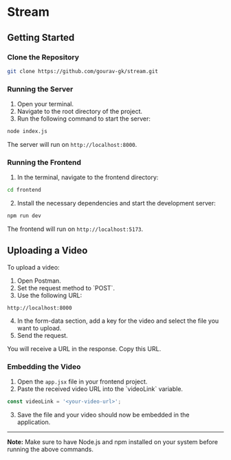 
# Stream

## Getting Started

### Clone the Repository
```bash
git clone https://github.com/gourav-gk/stream.git
```

### Running the Server

1. Open your terminal.
2. Navigate to the root directory of the project.
3. Run the following command to start the server:
```bash
node index.js
```
The server will run on `http://localhost:8000`.

### Running the Frontend

1. In the terminal, navigate to the frontend directory:
```bash
cd frontend
```
2. Install the necessary dependencies and start the development server:
```bash
npm run dev
```
The frontend will run on `http://localhost:5173`.

## Uploading a Video

To upload a video:

1. Open Postman.
2. Set the request method to \`POST\`.
3. Use the following URL:
```
http://localhost:8000
```
4. In the form-data section, add a key for the video and select the file you want to upload.
5. Send the request. 

You will receive a URL in the response. Copy this URL.

### Embedding the Video

1. Open the `app.jsx` file in your frontend project.
2. Paste the received video URL into the \`videoLink\` variable.

```javascript
const videoLink = '<your-video-url>';
```

3. Save the file and your video should now be embedded in the application.

---

**Note:** Make sure to have Node.js and npm installed on your system before running the above commands.
